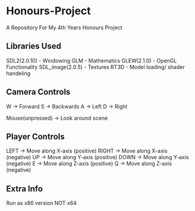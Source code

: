 # Honours-Project
A Repository For My 4th Years Honours Project

Libraries Used
------------------------------------------------------
SDL2(2.0.10)      - Windowing
GLM               - Mathematics
GLEW(2.1.0)       - OpenGL Functionality
SDL_image(2.0.5)  - Textures
RT3D              - Model loading/ shader handeling



Camera Controls
------------------------------------------------------
W -> Forward
S -> Backwards
A -> Left
D -> Right

Mouse(unpressed) -> Look around scene



Player Controls
------------------------------------------------------
LEFT -> Move along X-axis (positive)
RIGHT -> Move along X-axis (negative)
UP -> Move along Y-axis (positive)
DOWN -> Move along Y-axis (negative)
E -> Move along Z-axis (positive)
Q -> Move along Z-axis (negative)



Extra Info
------------------------------------------------------
Run as x86 version NOT x64
